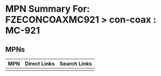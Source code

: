 



# MPN Summary For: FZECONCOAXMC921 > con-coax : MC-921

## MPNs
  

|MPN|Direct Links|Search Links|
| :--- | :--- | :--- |
||||
